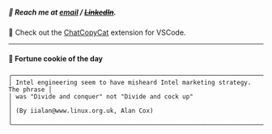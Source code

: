 ##### :calling: Reach me at **[email](mailto:johannes@stenmark.in)** ***/*** **[~~LinkedIn~~](https://www.linkedin.com/in/johannes-stenmark)**.
:feet: Check out the [ChatCopyCat](https://github.com/jstenmark/ChatCopyCat) extension for VSCode.

---
#### :cookie: Fortune cookie of the day
```smalltalk
╭──────────────────────────────────────────────────────────────────────────────╮
│ Intel engineering seem to have misheard Intel marketing strategy. The phrase │
│ was "Divide and conquer" not "Divide and cock up"                            │
│ (By iialan@www.linux.org.uk, Alan Cox)                                       │
╰──────────────────────────────────────────────────────────────────────────────╯
```

